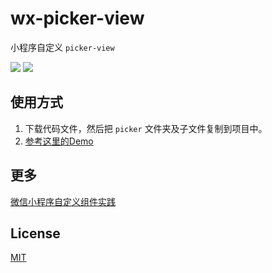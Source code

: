# wx-picker-view

小程序自定义 `picker-view`

![](http://p4wb4s2l1.bkt.clouddn.com/image/blog/2/8.gif-gif)
![](http://p4wb4s2l1.bkt.clouddn.com/image/blog/2/7.gif-gif)

## 使用方式

1. 下载代码文件，然后把 `picker` 文件夹及子文件复制到项目中。 
1. [参考这里的Demo][1]

## 更多
[微信小程序自定义组件实践][0]

## License
[MIT](./LICENSE)

[0]: http://0x0803.com/2018/04/01/weapp-custom-component-practices/
[1]: https://github.com/NoPPT/wx-picker-view/tree/master/pages/index